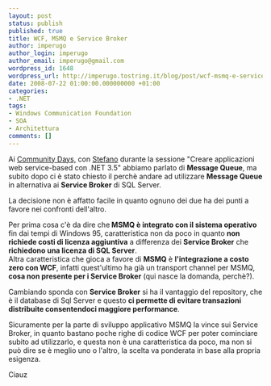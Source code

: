 ```yaml
---
layout: post
status: publish
published: true
title: WCF, MSMQ e Service Broker
author: imperugo
author_login: imperugo
author_email: imperugo@gmail.com
wordpress_id: 1648
wordpress_url: http://imperugo.tostring.it/blog/post/wcf-msmq-e-service-broker/
date: 2008-07-22 01:00:00.000000000 +01:00
categories:
- .NET
tags:
- Windows Communication Foundation
- SOA
- Architettura
comments: []
---
```

<p><span>Ai <a onclick="blankUrl(this.href); return false;" href="http://www.communitydays.it/">Community Days,</a> con <a onclick="blankUrl(this.href); return false;" href="http://blogs.aspitalia.com/sm15455">Stefano</a> durante la sessione &quot;Creare applicazioni web service-based con .NET 3.5&quot; abbiamo parlato di <strong>Message Queue</strong>, ma subito dopo ci &egrave; stato chiesto il perch&egrave; andare ad utilizzare <strong>Message Queue</strong> in alternativa ai <strong>Service Broker</strong> di SQL Server. </span></p>
<p>La decisione non &egrave; affatto facile in quanto ognuno dei due ha dei punti a favore nei confronti dell'altro.</p>
<p>Per prima cosa c'&egrave; da dire che<strong> MSMQ &egrave; integrato con il sistema operativo</strong> fin dai tempi di Windows 95, caratteristica non da poco in quanto <strong>non richiede costi di licenza aggiuntiva</strong> a differenza dei <strong>Service Broker</strong> che <strong>richiedono una licenza di SQL Server</strong>. <br />
Altra caratteristica che gioca a favore di <strong>MSMQ</strong> &egrave; <strong>l'integrazione a costo zero con WCF</strong>, infatti quest'ultimo ha gi&agrave; un transport channel per MSMQ, <strong>cosa non presente per i Service Broker</strong> (qui nasce la domanda, perch&egrave;?).</p>
<p>Cambiando sponda con <strong>Service Broker</strong> si ha il vantaggio del repository, che &egrave; il database di Sql Server e questo <strong>ci permette di evitare transazioni distribuite consentendoci maggiore performance</strong>.</p>
<p>Sicuramente per la parte di sviluppo applicativo MSMQ la vince sui Service Broker, in quanto bastano poche righe di codice WCF per poter cominciare subito ad utilizzarlo, e questa non &egrave; una caratteristica da poco, ma non si pu&ograve; dire se &egrave; meglio uno o l'altro, la scelta va ponderata in base alla propria esigenza.</p>
<p>Ciauz</p>
<p>&nbsp;</p>
